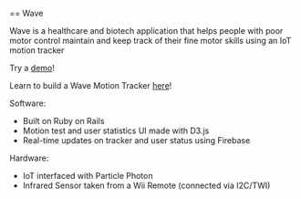 == Wave

Wave is a healthcare and biotech application that helps people with poor motor control maintain
and keep track of their fine motor skills using an IoT motion tracker

Try a [demo](http://wavemotion.xyz)!

Learn to build a Wave Motion Tracker [here](https://www.hackster.io/jkim0120/wave)!

Software:

* Built on Ruby on Rails
* Motion test and user statistics UI made with D3.js
* Real-time updates on tracker and user status using Firebase

Hardware:

* IoT interfaced with Particle Photon
* Infrared Sensor taken from a Wii Remote (connected via I2C/TWI)
